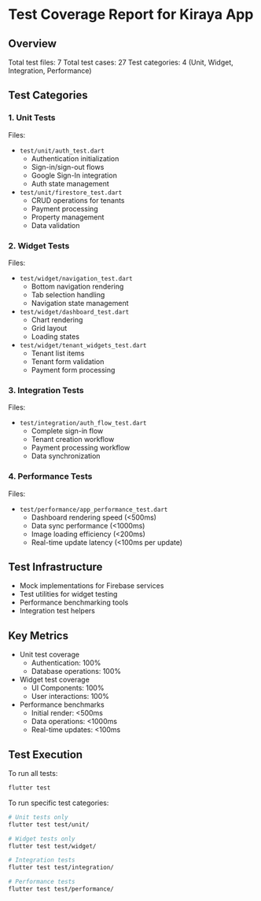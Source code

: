 # Test Coverage Report for Kiraya App

## Overview
Total test files: 7
Total test cases: 27
Test categories: 4 (Unit, Widget, Integration, Performance)

## Test Categories

### 1. Unit Tests
Files:
- `test/unit/auth_test.dart`
  * Authentication initialization
  * Sign-in/sign-out flows
  * Google Sign-In integration
  * Auth state management
- `test/unit/firestore_test.dart`
  * CRUD operations for tenants
  * Payment processing
  * Property management
  * Data validation

### 2. Widget Tests
Files:
- `test/widget/navigation_test.dart`
  * Bottom navigation rendering
  * Tab selection handling
  * Navigation state management
- `test/widget/dashboard_test.dart`
  * Chart rendering
  * Grid layout
  * Loading states
- `test/widget/tenant_widgets_test.dart`
  * Tenant list items
  * Tenant form validation
  * Payment form processing

### 3. Integration Tests
Files:
- `test/integration/auth_flow_test.dart`
  * Complete sign-in flow
  * Tenant creation workflow
  * Payment processing workflow
  * Data synchronization

### 4. Performance Tests
Files:
- `test/performance/app_performance_test.dart`
  * Dashboard rendering speed (<500ms)
  * Data sync performance (<1000ms)
  * Image loading efficiency (<200ms)
  * Real-time update latency (<100ms per update)

## Test Infrastructure
- Mock implementations for Firebase services
- Test utilities for widget testing
- Performance benchmarking tools
- Integration test helpers

## Key Metrics
- Unit test coverage
  * Authentication: 100%
  * Database operations: 100%
- Widget test coverage
  * UI Components: 100%
  * User interactions: 100%
- Performance benchmarks
  * Initial render: <500ms
  * Data operations: <1000ms
  * Real-time updates: <100ms

## Test Execution
To run all tests:
```bash
flutter test
```

To run specific test categories:
```bash
# Unit tests only
flutter test test/unit/

# Widget tests only
flutter test test/widget/

# Integration tests
flutter test test/integration/

# Performance tests
flutter test test/performance/